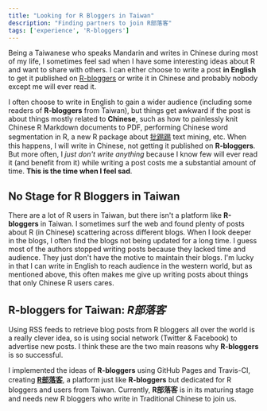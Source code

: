 ```yaml
---
title: "Looking for R Bloggers in Taiwan"
description: "Finding partners to join R部落客"
tags: ['experience', 'R-bloggers']
---
```


Being a Taiwanese who speaks Mandarin and writes in Chinese during most of my life, I sometimes feel sad when I have some interesting ideas about R and want to share with others. I can either choose to write a post **in English** to get it published on [R-bloggers](https://www.r-bloggers.com/) or write it in Chinese and probably nobody except me will ever read it.<!--more-->

I often choose to write in English to gain a wider audience (including some readers of **R-bloggers** from Taiwan), but things get awkward if the post is about things mostly related to **Chinese**, such as how to painlessly knit Chinese R Markdown documents to PDF, performing Chinese word segmentation in R, a new R package about [批踢踢](https://en.wikipedia.org/wiki/PTT_Bulletin_Board_System) text mining, etc. When this happens, I will write in Chinese, not getting it published on **R-bloggers**. But more often, I *just don't write anything* because I know few will ever read it (and benefit from it) while writing a post costs me a substantial amount of time. **This is the time when I feel sad**. 

## No Stage for R Bloggers in Taiwan

There are a lot of R users in Taiwan, but there isn't a platform like **R-bloggers** in Taiwan. I sometimes surf the web and found plenty of posts about R (in Chinese) scattering across different blogs. When I look deeper in the blogs, I often find the blogs not being updated for a long time. I guess most of the authors stopped writing posts because they lacked time and audience. They just don't have the motive to maintain their blogs. I'm lucky in that I can write in English to reach audience in the western world, but as mentioned above, this often makes me give up writing posts about things that only Chinese R users cares.

## R-bloggers for Taiwan: *R部落客*

Using RSS feeds to retrieve blog posts from R bloggers all over the world is a really clever idea, so is using social network (Twitter & Facebook) to advertise new posts. I think these are the two main reasons why **R-bloggers** is so successful.

I implemented the ideas of **R-bloggers** using GitHub Pages and Travis-CI, creating **[R部落客](https://rbloggers.github.io)**, a platform just like **R-bloggers** but dedicated for R bloggers and users from Taiwan.
Currently, **R部落客** is in its maturing stage and needs new R bloggers who write in Traditional Chinese to join us.